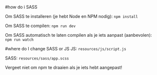 #how do i SASS

Om SASS te installeren (je hebt Node en NPM nodig):
`npm install`

Om SASS te compilen:
`npm run dev`

Om SASS automatisch te laten compilen als je iets aanpast (aanbevolen):
`npm run watch`


#where do I change SASS or JS
JS: `resources/js/script.js`

SASS: `resources/sass/app.scss`

Vergeet niet om npm te draaien als je iets hebt aangepast!